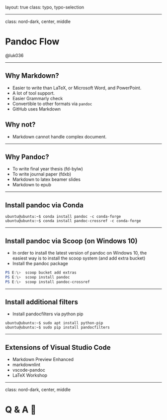 layout: true
class: typo, typo-selection

---

class: nord-dark, center, middle

# Pandoc Flow

@luk036

---

## Why Markdown?

- Easier to write than LaTeX, or Microsoft Word, and PowerPoint.
- A lot of tool support.
- Easier Grammarly check
- Convertible to other formats via `pandoc`
- GitHub uses Markdown

## Why not?

- Markdown cannot handle complex document.

---

## Why Pandoc?

- To write final year thesis (fd-bylw)
- To write journal paper (fdxb)
- Markdown to latex beamer slides
- Markdown to epub

---

## Install pandoc via Conda

```terminal
ubuntu@ubuntu:~$ conda install pandoc -c conda-forge
ubuntu@ubuntu:~$ conda install pandoc-crossref -c conda-forge
```

---

## Install pandoc via Scoop (on Windows 10)

- In order to install the latest version of pandoc on Windows 10, the
  easiest way is to install the scoop system (and add extra bucket)
- Install the pandoc package

```powershell
PS E:\>  scoop bucket add extras
PS E:\>  scoop install pandoc
PS E:\>  scoop install pandoc-crossref
```

---

## Install additional filters

- Install pandocfilters via python pip

```terminal
ubuntu@ubuntu:~$ sudo apt install python-pip
ubuntu@ubuntu:~$ sudo pip install pandocfilters
```

---

## Extensions of Visual Studio Code

- Markdown Preview Enhanced
- markdownlint
- vscode-pandoc
- LaTeX Workshop

---

class: nord-dark, center, middle

# Q & A 🙋
